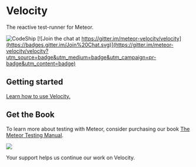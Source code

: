 # Velocity

The reactive test-runner for Meteor.

![CodeShip](https://codeship.com/projects/ed973200-b7a3-0132-ec13-7eb16f937591/status?branch=develop)
[![Join the chat at https://gitter.im/meteor-velocity/velocity](https://badges.gitter.im/Join%20Chat.svg)](https://gitter.im/meteor-velocity/velocity?utm_source=badge&utm_medium=badge&utm_campaign=pr-badge&utm_content=badge)

## Getting started

[Learn how to use Velocity.](https://velocity.readme.io/)

## Get the Book

To learn more about testing with Meteor, consider purchasing our book [The Meteor Testing Manual](http://www.meteortesting.com/?utm_source=Cucumber&utm_medium=banner&utm_campaign=Velocity).

[![](http://www.meteortesting.com/img/tmtm.gif)](http://www.meteortesting.com/?utm_source=Cucumber&utm_medium=banner&utm_campaign=velocity_core)

Your support helps us continue our work on Velocity.
